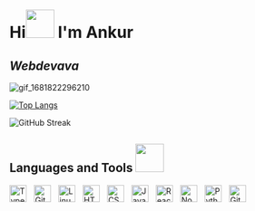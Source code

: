 # Hi<img src="https://media0.giphy.com/media/Q73tw53AU8VM83ao9B/giphy.gif?cid=ecf05e476jeo2bjg7u0hqpb6rbanszdwxpa1tf9yznn6lw1l&rid=giphy.gif&ct=s" width="50"> I'm Ankur

## *Webdevava*

‎![gif_1681822296210](https://user-images.githubusercontent.com/115859079/232783132-864efdc2-38a8-4548-a104-4fd3f18a3b04.gif)



[![Top Langs](https://github-readme-stats.vercel.app/api/top-langs/?username=Webdevava&layout=large)](https://github.com/Webdevava/github-readme-stats)



![GitHub Streak](https://streak-stats.demolab.com?user=Webdevava&theme=gruvbox&border_radius=4.5)



## Languages and Tools <img src="https://media1.giphy.com/media/HLRFBBWONDgvD7qhlH/giphy.gif?cid=ecf05e47ze01e012ydcotvpolq7n5i1hv9kz6wbinlvv6863&rid=giphy.gif&ct=s" width="50">


<img align="left" alt="TypeScript" width="30px" style="padding-right:10px;" src="https://cdn.jsdelivr.net/gh/devicons/devicon/icons/typescript/typescript-plain.svg" />
<img align="left" alt="Git" width="30px" style="padding-right:10px;" src="https://cdn.jsdelivr.net/gh/devicons/devicon/icons/git/git-original.svg" />
<img align="left" alt="Linux" width="30px" style="padding-right:10px;" src="https://cdn.jsdelivr.net/gh/devicons/devicon/icons/linux/linux-original.svg" />
<img align="left" alt="HTML" width="30px" style="padding-right:10px;" src="https://cdn.jsdelivr.net/gh/devicons/devicon/icons/html5/html5-plain.svg" />
<img align="left" alt="CSS" width="30px" style="padding-right:10px;" src="https://cdn.jsdelivr.net/gh/devicons/devicon/icons/css3/css3-plain.svg" />
<img align="left" alt="JavaScript" width="30px" style="padding-right:10px;" src="https://cdn.jsdelivr.net/gh/devicons/devicon/icons/javascript/javascript-plain.svg" />
<img align="left" alt="React" width="30px" style="padding-right:10px;" src="https://cdn.jsdelivr.net/gh/devicons/devicon/icons/react/react-original.svg" />
<img align="left" alt="NodeJS" width="30px" style="padding-right:10px;" src="https://cdn.jsdelivr.net/gh/devicons/devicon/icons/nodejs/nodejs-original.svg" />
<img align="left" alt="Python" width="30px" style="padding-right:10px;" src="https://cdn.jsdelivr.net/gh/devicons/devicon/icons/python/python-plain.svg" />
<img align="left" alt="GitHub" width="30px" style="padding-right:10px;" src="https://cdn.jsdelivr.net/gh/devicons/devicon/icons/github/github-original.svg" />

 